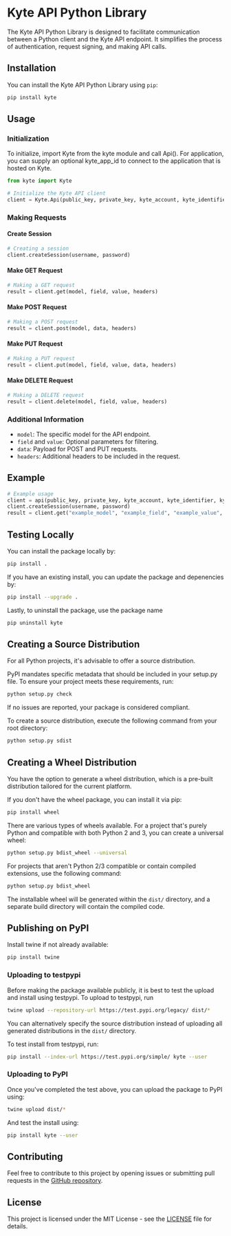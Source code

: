 # Kyte API Python Library

The Kyte API Python Library is designed to facilitate communication between a Python client and the Kyte API endpoint. It simplifies the process of authentication, request signing, and making API calls.

## Installation

You can install the Kyte API Python Library using `pip`:

```bash
pip install kyte
```

## Usage

### Initialization

To initialize, import Kyte from the kyte module and call Api(). For application, you can supply an optional kyte_app_id to connect to the application that is hosted on Kyte.

```python
from kyte import Kyte

# Initialize the Kyte API client
client = Kyte.Api(public_key, private_key, kyte_account, kyte_identifier, kyte_endpoint, kyte_app_id)
```

### Making Requests

#### Create Session

```python
# Creating a session
client.createSession(username, password)
```

#### Make GET Request

```python
# Making a GET request
result = client.get(model, field, value, headers)
```

#### Make POST Request

```python
# Making a POST request
result = client.post(model, data, headers)
```

#### Make PUT Request

```python
# Making a PUT request
result = client.put(model, field, value, data, headers)
```

#### Make DELETE Request

```python
# Making a DELETE request
result = client.delete(model, field, value, headers)
```

### Additional Information

- `model`: The specific model for the API endpoint.
- `field` and `value`: Optional parameters for filtering.
- `data`: Payload for POST and PUT requests.
- `headers`: Additional headers to be included in the request.

## Example

```python
# Example usage
client = api(public_key, private_key, kyte_account, kyte_identifier, kyte_endpoint)
client.createSession(username, password)
result = client.get("example_model", "example_field", "example_value", {'Custom-Header': 'Value'})
```

## Testing Locally

You can install the package locally by:
```bash
pip install .
```

If you have an existing install, you can update the package and depenencies by:
```bash
pip install --upgrade .
```

Lastly, to uninstall the package, use the package name
```bash
pip uninstall kyte
```

## Creating a Source Distribution

For all Python projects, it's advisable to offer a source distribution.

PyPI mandates specific metadata that should be included in your setup.py file. To ensure your project meets these requirements, run:

```bash
python setup.py check
```

If no issues are reported, your package is considered compliant.

To create a source distribution, execute the following command from your root directory:

```bash
python setup.py sdist
```

## Creating a Wheel Distribution

You have the option to generate a wheel distribution, which is a pre-built distribution tailored for the current platform.

If you don't have the wheel package, you can install it via pip:

```bash
pip install wheel
```

There are various types of wheels available. For a project that's purely Python and compatible with both Python 2 and 3, you can create a universal wheel:

```bash
python setup.py bdist_wheel --universal
```

For projects that aren't Python 2/3 compatible or contain compiled extensions, use the following command:

```bash
python setup.py bdist_wheel
```

The installable wheel will be generated within the `dist/` directory, and a separate build directory will contain the compiled code.

## Publishing on PyPI

Install twine if not already available:
```bash
pip install twine
```

### Uploading to testpypi

Before making the package available publicly, it is best to test the upload and install using testpypi. To upload to testpypi, run
```bash
twine upload --repository-url https://test.pypi.org/legacy/ dist/*
```

You can alternatively specify the source distribution instead of uploading all generated distributions in the `dist/` directory.

To test install from testpypi, run:
```bash
pip install --index-url https://test.pypi.org/simple/ kyte --user
```

### Uploading to PyPI

Once you've completed the test above, you can upload the package to PyPI using:
```bash
twine upload dist/*
```

And test the install using:
```bash
pip install kyte --user
```

## Contributing

Feel free to contribute to this project by opening issues or submitting pull requests in the [GitHub repository](https://github.com/keyqcloud/kyte-api-python).

## License

This project is licensed under the MIT License - see the [LICENSE](LICENSE) file for details.

